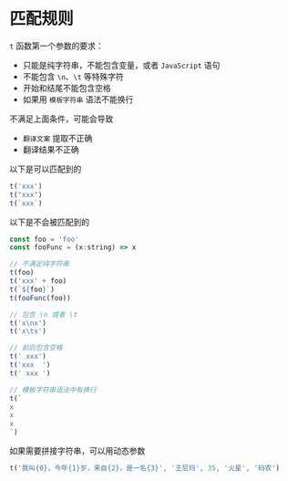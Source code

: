 
# 匹配规则
 `t` 函数第一个参数的要求：
* 只能是纯字符串，不能包含变量，或者 `JavaScript` 语句
* 不能包含 `\n`、`\t` 等特殊字符
* 开始和结尾不能包含空格
* 如果用 `模板字符串` 语法不能换行

不满足上面条件，可能会导致
*  `翻译文案` 提取不正确
* 翻译结果不正确

以下是可以匹配到的
```js
t('xxx')
t("xxx")
t(`xxx`)
```
以下是不会被匹配到的
```js
const foo = 'foo'
const fooFunc = (x:string) => x

// 不满足纯字符串
t(foo)
t('xxx' + foo)
t(`${foo}`)
t(fooFunc(foo))

// 包含 \n 或者 \t
t('x\nx')
t('x\tx')

// 前后包含空格
t(' xxx')
t('xxx  ')
t(' xxx ')

// 模板字符串语法中有换行
t(`
x
x
x
`)
```
如果需要拼接字符串，可以用动态参数
```js
t('我叫{0}，今年{1}岁，来自{2}，是一名{3}', '王尼玛', 35, '火星', '码农')
```
